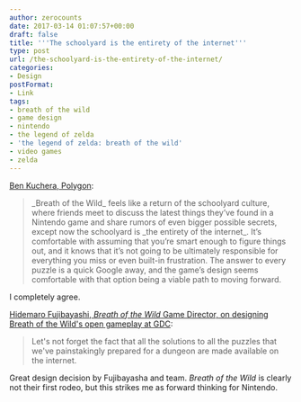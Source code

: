 ```yaml
---
author: zerocounts
date: 2017-03-14 01:07:57+00:00
draft: false
title: '''The schoolyard is the entirety of the internet'''
type: post
url: /the-schoolyard-is-the-entirety-of-the-internet/
categories:
- Design
postFormat:
- Link
tags:
- breath of the wild
- game design
- nintendo
- the legend of zelda
- 'the legend of zelda: breath of the wild'
- video games
- zelda
---
```


[Ben Kuchera, Polygon](http://www.polygon.com/2017/3/13/14911478/zelda-breath-of-the-wild-has-the-courage-to-assume-youre-not-stupid):


<blockquote>_Breath of the Wild_ feels like a return of the schoolyard culture, where friends meet to discuss the latest things they’ve found in a Nintendo game and share rumors of even bigger possible secrets, except now the schoolyard is _the entirety of the internet_. It’s comfortable with assuming that you’re smart enough to figure things out, and it knows that it’s not going to be ultimately responsible for everything you miss or even built-in frustration. The answer to every puzzle is a quick Google away, and the game’s design seems comfortable with that option being a viable path to moving forward.</blockquote>


I completely agree.

[Hidemaro Fujibayashi, _Breath of the Wild_ Game Director, on designing Breath of the Wild's open gameplay at GDC](https://www.youtube.com/watch?v=QyMsF31NdNc):


<blockquote>Let's not forget the fact that all the solutions to all the puzzles that we've painstakingly prepared for a dungeon are made available on the internet.</blockquote>


Great design decision by Fujibayasha and team. _Breath of the Wild_ is clearly not their first rodeo, but this strikes me as forward thinking for Nintendo.
